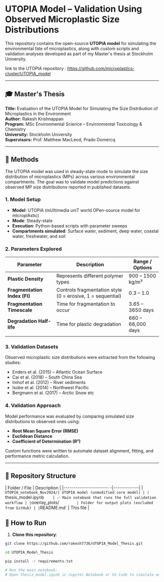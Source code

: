 ﻿# UTOPIA Model – Validation Using Observed Microplastic Size Distributions

This repository contains the open-source **UTOPIA model** for simulating the environmental fate of microplastics, along with custom scripts and validation analyses developed as part of my Master's thesis at Stockholm University.


link to the UTOPIA repository : https://github.com/microplastics-cluster/UTOPIA_model

---

## 🎓 Master's Thesis

**Title:** Evaluation of the UTOPIA Model for Simulating the Size Distribution of Microplastics in the Environment  
**Author:** Rakesh Krishnappan  
**Program:** MSc Environmental Science – Environmental Toxicology & Chemistry  
**University:** Stockholm University  
**Supervisors:** Prof. Matthew MacLeod, Prado Domercq

---

## 🧪 Methods

The UTOPIA model was used in steady-state mode to simulate the size distribution of microplastics (MPs) across various environmental compartments. The goal was to validate model predictions against observed MP size distributions reported in published datasets.

### 1. Model Setup

- **Model**: UTOPIA (mUltimedia uniT world OPen-source model for mIcroplAstic)
- **Mode**: Steady-state
- **Execution**: Python-based scripts with parameter sweeps
- **Compartments simulated**: Surface water, sediment, deep water, coastal water, freshwater, and soil

### 2. Parameters Explored

| Parameter                   | Description                                              | Range / Options                    |
|----------------------------|----------------------------------------------------------|-------------------------------------|
| **Plastic Density**        | Represents different polymer types                       | 900 – 1500 kg/m³                    |
| **Fragmentation Index (FI)**| Controls fragmentation style (0 = erosive, 1 = sequential)| 0.3 – 1.0                         |
| **Fragmentation Timescale**| Time for fragmentation to occur                          | 3.65 – 3650 days                    |
| **Degradation Half-life**  | Time for plastic degradation                             | 660 – 66,000 days                   |
|  |

### 3. Validation Datasets

Observed microplastic size distributions were extracted from the following studies:

- Enders et al. (2015) – Atlantic Ocean Surface
- Cai et al. (2018) – South China Sea
- Imhof et al. (2012) – River sediments
- Isobe et al. (2014) – Northwest Pacific
- Bergmann et al. (2017) – Arctic Snow
etc
### 4. Validation Approach

Model performance was evaluated by comparing simulated size distributions to observed ones using:

- **Root Mean Square Error (RMSE)**
- **Euclidean Distance**
- **Coefficient of Determination (R²)**

Custom functions were written to automate dataset alignment, fitting, and performance metric calculation.

---

## 📁 Repository Structure

| Folder / File            | Description |
|-----------------------  -|-------------|
| `UTOPIA_notebook_Nov2024/| UTOPIA model (unmodified core model) |
| `thesis_model.ipynb`     | ✅ Main notebook that runs the full validation workflow |
| `overlay_plots/`         | Folder for output plots (excluded from GitHub) |
| `README.md`              | This file |

## 🚀 How to Run

1. **Clone this repository**:
```bash
git clone https://github.com/rakesh7736/UTOPIA_Model_Thesis.git

cd UTOPIA_Model_Thesis

pip install -r requirements.txt

# Run the main notebook:
# Open thesis_model.ipynb in Jupyter Notebook or VS Code to simulate and validate the model.

